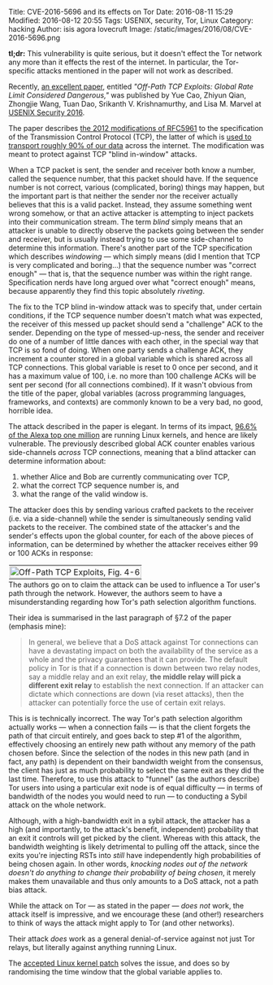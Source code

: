 Title: CVE-2016-5696 and its effects on Tor
Date: 2016-08-11 15:29
Modified: 2016-08-12 20:55
Tags: USENIX, security, Tor, Linux
Category: hacking
Author: isis agora lovecruft
Image: /static/images/2016/08/CVE-2016-5696.png

<!-- PELICAN_BEGIN_SUMMARY -->

**tl;dr:** This vulnerability is quite serious, but it doesn't effect
  the Tor network any more than it effects the rest of the internet.
  In particular, the Tor-specific attacks mentioned in the paper will
  not work as described.

Recently,
[an excellent paper](http://www.cs.ucr.edu/~zhiyunq/pub/sec16_TCP_pure_offpath.pdf),
entitled *"Off-Path TCP Exploits: Global Rate Limit Considered
Dangerous,"* was published by Yue Cao, Zhiyun Qian, Zhongjie Wang, Tuan
Dao, Srikanth V. Krishnamurthy, and Lisa M. Marvel at [USENIX Security
2016](https://www.usenix.org/conference/usenixsecurity16).

The paper describes
[the 2012 modifications of RFC5961](https://tools.ietf.org/html/rfc5961)
to the specification of the Transmission Control Protocol (TCP), the
latter of which is
[used to transport roughly 90% of our data](http://www.caida.org/research/traffic-analysis/tcpudpratio/)
across the internet.  The modification was meant to protect against
TCP "blind in-window" attacks.

<!-- PELICAN_END_SUMMARY -->

When a TCP packet is sent, the sender and receiver both know a number,
called the sequence number, that this packet should have.  If the
sequence number is not correct, various (complicated, boring) things
may happen, but the important part is that neither the sender nor the
receiver actually believes that this is a valid packet.  Instead, they
assume something went wrong somehow, or that an active attacker is
attempting to inject packets into their communication stream.  The
term *blind* simply means that an attacker is unable to directly
observe the packets going between the sender and receiver, but is
usually instead trying to use some side-channel to determine this
information.  There's another part of the TCP specification which
describes *windowing* — which simply means (did I mention that TCP is
very complicated and boring…) that the sequence number was "correct
enough" — that is, that the sequence number was within the right
range.  Specification nerds have long argued over what "correct
enough" means, because apparently they find this topic absolutely
*riveting*.

The fix to the TCP blind in-window attack was to specify that, under
certain conditions, if the TCP sequence number doesn't match what was
expected, the receiver of this messed up packet should send a
"challenge" ACK to the sender.  Depending on the type of
messed-up-ness, the sender and receiver do one of a number of little
dances with each other, in the special way that TCP is so fond of
doing.  When one party sends a challenge ACK, they increment a counter
stored in a global variable which is shared across all TCP
connections.  This global variable is reset to 0 once per second, and
it has a maximum value of 100, i.e. no more than 100 challenge ACKs
will be sent per second (for all connections combined).  If it wasn't
obvious from the title of the paper, global variables (across
programming languages, frameworks, and contexts) are commonly known to
be a very bad, no good, horrible idea.

The attack described in the paper is elegant.  In terms of its impact,
[96.6% of the Alexa top one million](https://en.wikipedia.org/wiki/Usage_share_of_operating_systems#Public_servers_on_the_Internet)
are running Linux kernels, and hence are likely vulnerable. The
previously described global ACK counter enables various side-channels
*across* TCP connections, meaning that a blind attacker can determine
information about:

1. whether Alice and Bob are currently communicating over TCP,
2. what the correct TCP sequence number is, and
3. what the range of the valid window is.

The attacker does this by sending various crafted packets to the
receiver (i.e. via a side-channel) while the sender is simultaneously
sending valid packets to the receiver.  The combined state of the
attacker's and the sender's effects upon the global counter, for each
of the above pieces of information, can be determined by whether the
attacker receives either 99 or 100 ACKs in response:

</p><span style="align:left; float:left; width:100%;">
  <table style="float:left; clear:left; width:100%; margin: 1px;">
    <tbody>
      <tr>
        <td style="text-align:center; padding: 1px;">
          <a href="/static/images/2015/12/card.jpeg">
            <img alt="Off-Path TCP Exploits, Fig. 4-6" style="width: 100%;"
                 src="/static/images/2016/08/CVE-2016-5696.png" />
          </a>
        </td>
      </tr>
    </tbody>
  </table>
</span>
</p><br /><p>

The authors go on to claim the attack can be used to influence a Tor
user's path through the network.  However, the authors seem to have a
misunderstanding regarding how Tor's path selection algorithm
functions.

Their idea is summarised in the last paragraph of §7.2 of the paper (emphasis mine):
    
> In general, we believe that a DoS attack against Tor connections can
> have a devastating impact on both the availability of the service as
> a whole and the privacy guarantees that it can provide.  The default
> policy in Tor is that if a connection is down between two relay
> nodes, say a middle relay and an exit relay, **the middle relay will
> pick a different exit relay** to establish the next connection.  If
> an attacker can dictate which connections are down (via reset
> attacks), then the attacker can potentially force the use of certain
> exit relays.

This is is technically incorrect.  The way Tor's path selection
algorithm actually works — when a connection fails — is that the
client forgets the path of that circuit entirely, and goes back to
step #1 of the algorithm, effectively choosing an entirely new path
without any memory of the path chosen before.  Since the selection of
the nodes in this new path (and in fact, any path) is dependent on
their bandwidth weight from the consensus, the client has just as much
probability to select the same exit as they did the last time.
Therefore, to use this attack to "funnel" (as the authors describe)
Tor users into using a particular exit node is of equal difficulty —
in terms of bandwidth of the nodes you would need to run — to
conducting a Sybil attack on the whole network.

Although, with a high-bandwidth exit in a sybil attack, the attacker
has a high (and importantly, to the attack's benefit, independent)
probability that an exit it controls will get picked by the client.
Whereas with this attack, the bandwidth weighting is likely
detrimental to pulling off the attack, since the exits you're
injecting RSTs into *still* have independently high probabilities of
being chosen again.  In other words, *knocking nodes out of the
network doesn't do anything to change their probability of being
chosen*, it merely makes them unavailable and thus only amounts to a
DoS attack, not a path bias attack.

While the attack on Tor — as stated in the paper — *does not* work,
the attack itself is impressive, and we encourage these (and other!)
researchers to think of ways the attack might apply to Tor (and other
networks).

Their attack *does* work as a general denial-of-service against not
just Tor relays, but literally against anything running Linux.

The
[accepted Linux kernel patch](https://github.com/torvalds/linux/commit/75ff39ccc1bd5d3c455b6822ab09e533c551f758)
solves the issue, and does so by randomising the time window that the
global variable applies to.
